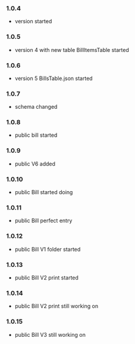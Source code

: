 
### 1.0.4

- version started

### 1.0.5

- version 4 with new table BillItemsTable started

### 1.0.6

- version 5 BillsTable.json started

### 1.0.7

- schema changed 

### 1.0.8

- public bill started

### 1.0.9

- public V6 added

### 1.0.10

- public Bill started doing

### 1.0.11

- public Bill perfect entry

### 1.0.12

- public Bill V1 folder started

### 1.0.13

- public Bill V2 print started

### 1.0.14

- public Bill V2 print still working on

### 1.0.15

- public Bill V3 still working on